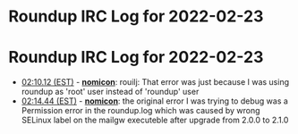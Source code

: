 # Roundup IRC Log for 2022-02-23 #
# Roundup IRC Log for 2022-02-23
* <a href="#02:10.12" id="02:10.12">02:10.12 (EST)</a> - __[nomicon](https://github.com/nomicon)__: rouilj: That error was just because I was using roundup as 'root' user instead of 'roundup' user
* <a href="#02:14.44" id="02:14.44">02:14.44 (EST)</a> - __[nomicon](https://github.com/nomicon)__: the original error I was trying to debug was a Permission error in the roundup.log which was caused by wrong SELinux label on the mailgw executeble after upgrade from 2.0.0 to 2.1.0
